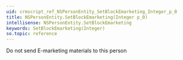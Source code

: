 ```yaml
---
uid: crmscript_ref_NSPersonEntity_SetBlockEmarketing_Integer_p_0
title: NSPersonEntity.SetBlockEmarketing(Integer p_0)
intellisense: NSPersonEntity.SetBlockEmarketing
keywords: SetBlockEmarketing(Integer)
so.topic: reference
---
```



Do not send E-marketing materials to this person


